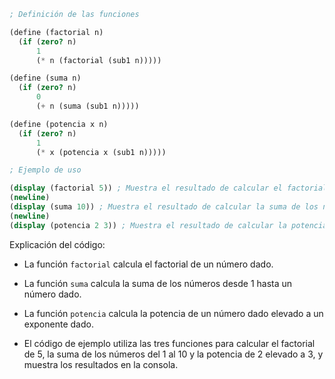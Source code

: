 ```scheme
; Definición de las funciones

(define (factorial n)
  (if (zero? n)
      1
      (* n (factorial (sub1 n)))))

(define (suma n)
  (if (zero? n)
      0
      (+ n (suma (sub1 n)))))

(define (potencia x n)
  (if (zero? n)
      1
      (* x (potencia x (sub1 n)))))

; Ejemplo de uso

(display (factorial 5)) ; Muestra el resultado de calcular el factorial de 5
(newline)
(display (suma 10)) ; Muestra el resultado de calcular la suma de los números del 1 al 10
(newline)
(display (potencia 2 3)) ; Muestra el resultado de calcular la potencia de 2 elevado a 3

```

Explicación del código:

- La función `factorial` calcula el factorial de un número dado.

- La función `suma` calcula la suma de los números desde 1 hasta un número dado.

- La función `potencia` calcula la potencia de un número dado elevado a un exponente dado.

- El código de ejemplo utiliza las tres funciones para calcular el factorial de 5, la suma de los números del 1 al 10 y la potencia de 2 elevado a 3, y muestra los resultados en la consola.